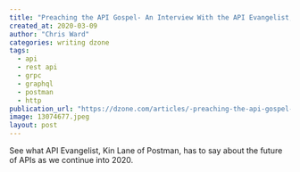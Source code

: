 ```yaml
---
title: "Preaching the API Gospel- An Interview With the API Evangelist, Kin Lane of..."
created_at: 2020-03-09
author: "Chris Ward"
categories: writing dzone
tags: 
  - api
  - rest api
  - grpc
  - graphql
  - postman
  - http
publication_url: "https://dzone.com/articles/-preaching-the-api-gospel-an-interview-with-the-ap"
image: 13074677.jpeg
layout: post
---
```

See what API Evangelist, Kin Lane of Postman, has to say about the future of APIs as we continue into 2020.

